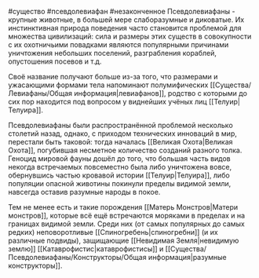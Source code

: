 #существо #псевдолевиафан #незаконченное 
Псевдолевиафаны - крупные животные, в большей мере слаборазумные и диковатые. Их инстинктивная природа поведения часто становится проблемой для множества цивилизаций: сила и размеры этих существ в совокупности с их охотничьими повадками являются популярными причинами уничтожения небольших поселений, разграбления кораблей, опустошения посевов и т.д. 

Своё название получают больше из-за того, что размерами и ужасающими формами тела напоминают полумифических [[Существа/Левиафаны/Общая информация|левиафанов]], родство с которыми до сих пор находится под вопросом у виднейших учёных лиц [[Телуир|Телуира]]. 

Псевдолевиафаны были распространённой проблемой несколько столетий назад, однако, с приходом технических инноваций в мир, перестали быть таковой: тогда началась [[Великая Охота|Великая Охота]], погубившая несметное количество созданий разного толка. Геноцид мировой фауны дошёл до того, что большая часть видов некогда встречаемых повсеместно была либо уничтожена вовсе, обернувшись частью кровавой истории [[Телуир|Телуира]], либо популяции опасной животины покинули пределы видимой земли, навсегда оставив разумные народы в покое.

Тем не менее есть и такие порождения [[Матерь Монстров|Матери монстров]], которые всё ещё встречаются моряками в пределах и на границах видимой земли. Среди них (от самых популярных до самых редких) неповоротливые [[Спиногребень|спиногребни]] (и их различные подвиды), защищающие [[Невидимая Земля|невидимую землю]] [[Катаврофистис|катаврофистисы]] и [[Существа/Псевдолевиафаны/Конструкторы/Общая информация|разумные конструкторы]].